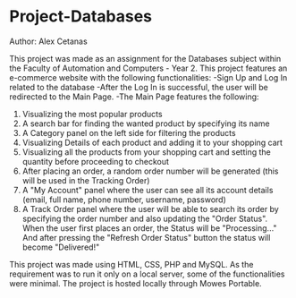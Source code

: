 # Project-Databases
Author: Alex Cetanas

This project was made as an assignment for the Databases subject within the Faculty of Automation and Computers - Year 2. This project features an e-commerce website with the following functionalities: 
-Sign Up and Log In related to the database
-After the Log In is successful, the user will be redirected to the Main Page. 
-The Main Page features the following: 
  1. Visualizing the most popular products 
  2. A search bar for finding the wanted product by specifying its name
  3. A Category panel on the left side for filtering the products
  4. Visualizing Details of each product and adding it to your shopping cart
  5. Visualizing all the products from your shopping cart and setting the quantity before proceeding to checkout
  6. After placing an order, a random order number will be generated (this will be used in the Tracking Order)
  7. A "My Account" panel where the user can see all its account details (email, full name, phone number, username, password) 
  8. A Track Order panel where the user will be able to search its order by specifying the order number and also updating the "Order Status". When the user first places an order, the Status will be "Processing..." And after pressing the "Refresh Order Status" button the status will become "Delivered!"

This project was made using HTML, CSS, PHP and MySQL. As the requirement was to run it only on a local server, some of the functionalities were minimal. The project is hosted locally through Mowes Portable.

